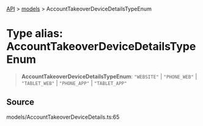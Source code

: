 [API](../../index.md) > [models](../index.md) > AccountTakeoverDeviceDetailsTypeEnum

# Type alias: AccountTakeoverDeviceDetailsTypeEnum

> **AccountTakeoverDeviceDetailsTypeEnum**: `"WEBSITE"` \| `"PHONE_WEB"` \| `"TABLET_WEB"` \| `"PHONE_APP"` \| `"TABLET_APP"`

## Source

models/AccountTakeoverDeviceDetails.ts:65
